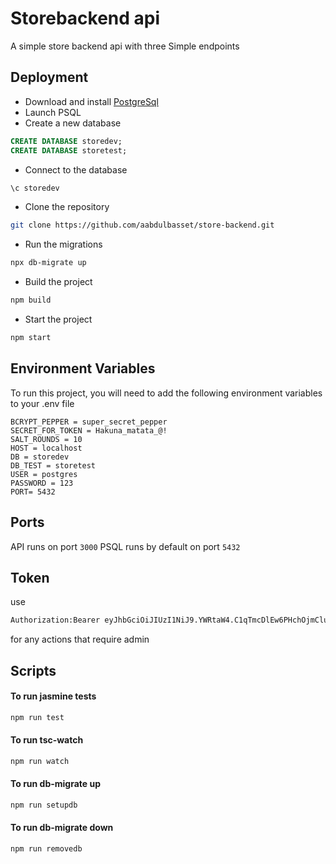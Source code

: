 
# Storebackend api

A simple store backend api with three Simple endpoints 


## Deployment

- Download and install [PostgreSql](https://www.postgresql.org/download/)  
- Launch PSQL  
- Create a new database 
```sql
CREATE DATABASE storedev;
CREATE DATABASE storetest;
```

- Connect to the database

```sql
\c storedev
```
- Clone the repository
```bash
git clone https://github.com/aabdulbasset/store-backend.git
```

- Run the migrations 
```bash
npx db-migrate up
```

- Build the project 
```bash
npm build
```

- Start the project
```bash
npm start
```
## Environment Variables

To run this project, you will need to add the following environment variables to your .env file

`BCRYPT_PEPPER = super_secret_pepper`  
`SECRET_FOR_TOKEN = Hakuna_matata_@!`  
`SALT_ROUNDS = 10`  
`HOST = localhost`  
`DB = storedev`  
`DB_TEST = storetest`  
`USER = postgres`  
`PASSWORD = 123`  
`PORT= 5432`


## Ports
API runs on port `3000` PSQL runs by default on port `5432`

## Token
use
```html
Authorization:Bearer eyJhbGciOiJIUzI1NiJ9.YWRtaW4.C1qTmcDlEw6PHchOjmCluce0gps9kJ1eZ-bfX6LZkeY
```
for any actions that require admin

## Scripts
#### To run jasmine tests
```bash
npm run test
```

#### To run tsc-watch
```bash
npm run watch
```

#### To run db-migrate up
```bash
npm run setupdb
```

#### To run db-migrate down
```bash
npm run removedb
```